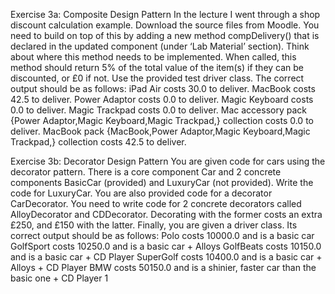 Exercise 3a: Composite Design Pattern
In the lecture I went through a shop discount calculation example. Download the source files from Moodle.
You need to build on top of this by adding a new method compDelivery() that is declared in the updated component (under ‘Lab Material’ section). Think about where this method needs to be implemented. When called, this method
should return 5% of the total value of the item(s) if they can be discounted, or £0 if not.
Use the provided test driver class. The correct output should be as follows:
iPad Air costs 30.0 to deliver.
MacBook costs 42.5 to deliver.
Power Adaptor costs 0.0 to deliver.
Magic Keyboard costs 0.0 to deliver.
Magic Trackpad costs 0.0 to deliver.
Mac accessory pack {Power Adaptor,Magic Keyboard,Magic Trackpad,} collection costs 0.0 to deliver.
MacBook pack {MacBook,Power Adaptor,Magic Keyboard,Magic Trackpad,} collection costs 42.5 to deliver.

Exercise 3b: Decorator Design Pattern
You are given code for cars using the decorator pattern. There is a core component Car and 2 concrete components BasicCar (provided) and LuxuryCar (not provided). Write the code for LuxuryCar.
You are also provided code for a decorator CarDecorator. You need to write code for 2 concrete decorators called AlloyDecorator and CDDecorator. Decorating with the former costs an extra £250, and £150 with the latter.
Finally, you are given a driver class. Its correct output should be as follows:
Polo costs 10000.0 and is a basic car
GolfSport costs 10250.0 and is a basic car + Alloys
GolfBeats costs 10150.0 and is a basic car + CD Player
SuperGolf costs 10400.0 and is a basic car + Alloys + CD Player
BMW costs 50150.0 and is a shinier, faster car than the basic one + CD Player
1
